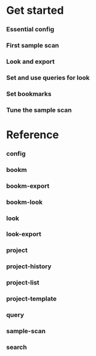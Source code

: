 # Get started

### Essential config
### First sample scan
### Look and export
### Set and use queries for look
### Set bookmarks
### Tune the sample scan

# Reference

### config
### bookm
### bookm-export
### bookm-look
### look
### look-export
### project
### project-history
### project-list
### project-template
### query
### sample-scan
### search
